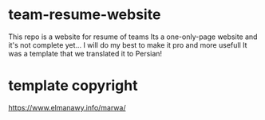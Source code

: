 # team-resume-website
This repo is a website for resume of teams
Its a one-only-page website and it's not complete yet...
I will do my best to make it pro and more usefull
It was a template that we translated it to Persian!


# template copyright
https://www.elmanawy.info/marwa/

